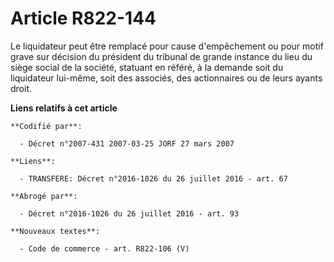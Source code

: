 # Article R822-144

Le liquidateur peut être remplacé pour cause d'empêchement ou pour motif grave sur décision du président du tribunal de
grande instance du lieu du siège social de la société, statuant en référé, à la demande soit du liquidateur lui-même, soit
des associés, des actionnaires ou de leurs ayants droit.

**Liens relatifs à cet article**

	**Codifié par**:

	  - Décret n°2007-431 2007-03-25 JORF 27 mars 2007

	**Liens**:

	  - TRANSFERE: Décret n°2016-1026 du 26 juillet 2016 - art. 67

	**Abrogé par**:

	  - Décret n°2016-1026 du 26 juillet 2016 - art. 93

	**Nouveaux textes**:

	  - Code de commerce - art. R822-106 (V)
